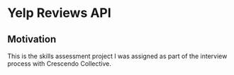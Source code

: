 # Yelp Reviews API

## Motivation

This is the skills assessment project I was assigned as part
of the interview process with Crescendo Collective.

